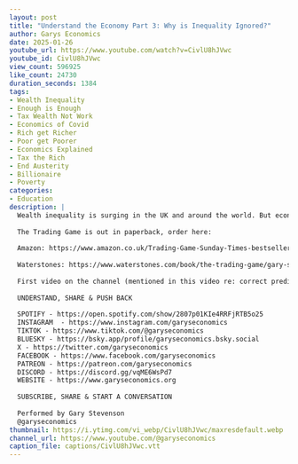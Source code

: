 ```yaml
---
layout: post
title: "Understand the Economy Part 3: Why is Inequality Ignored?"
author: Garys Economics
date: 2025-01-26
youtube_url: https://www.youtube.com/watch?v=CivlU8hJVwc
youtube_id: CivlU8hJVwc
view_count: 596925
like_count: 24730
duration_seconds: 1384
tags:
- Wealth Inequality
- Enough is Enough
- Tax Wealth Not Work
- Economics of Covid
- Rich get Richer
- Poor get Poorer
- Economics Explained
- Tax the Rich
- End Austerity
- Billionaire
- Poverty
categories:
- Education
description: |
  Wealth inequality is surging in the UK and around the world. But economists in the media and universities are blind to it, leading to poor and misleading analysis. Why? Part 3 of Gary's Understand the Economy course.
  
  The Trading Game is out in paperback, order here:
  
  Amazon: https://www.amazon.co.uk/Trading-Game-Sunday-Times-bestseller/dp/1802062734/ref=mp_s_a_1_1?crid=1MDX4XHMQKQ4I&dib=eyJ2IjoiMSJ9.jG0i7wu9hOWBsnDVSERGMnXgAwX-l13TLjdaemONV7ZEDwUXHwisBcZOiUaLfHv_ZmaRpl-yLXwFkJ-EqTDS2-wfqflS7tDsR5C2XstfsQfukGASPbJ6FRMkihKWJRD9E_8Bzcd9iwJDLnEWR_dSqn1hc0BajGgbPwEmraos4TKrWIiFkc7J2XLDohndz-DCWdXlQtjOUYNB8PI4HMxKyw.Ad2KydrecwbJpoOV4hYTefAT5zRePcX3rtvJGVBGW2k&dib_tag=se&keywords=the+trading+game+gary+stevenson&nsdOptOutParam=true&qid=1737282511&sprefix=%2Caps%2C92&sr=8-1
  
  Waterstones: https://www.waterstones.com/book/the-trading-game/gary-stevenson//9781802062731?gad_source=1&gbraid=0AAAAAoVFluc4_Q0bGby0hvbMy-OQt2ER5
  
  First video on the channel (mentioned in this video re: correct predictions) - https://youtu.be/EiblHqbpXHs
  
  UNDERSTAND, SHARE & PUSH BACK
  
  SPOTIFY - https://open.spotify.com/show/2807p01KIe4RRFjRTB5o25
  INSTAGRAM  - https://www.instagram.com/garyseconomics
  TIKTOK - https://www.tiktok.com/@garyseconomics
  BLUESKY - https://bsky.app/profile/garyseconomics.bsky.social
  X - https://twitter.com/garyseconomics
  FACEBOOK - https://www.facebook.com/garyseconomics
  PATREON - https://patreon.com/garyseconomics
  DISCORD - https://discord.gg/vqME6WsPd7
  WEBSITE - https://www.garyseconomics.org
  
  SUBSCRIBE, SHARE & START A CONVERSATION
  
  Performed by Gary Stevenson
  @garyseconomics
thumbnail: https://i.ytimg.com/vi_webp/CivlU8hJVwc/maxresdefault.webp
channel_url: https://www.youtube.com/@garyseconomics
caption_file: captions/CivlU8hJVwc.vtt
---
```

